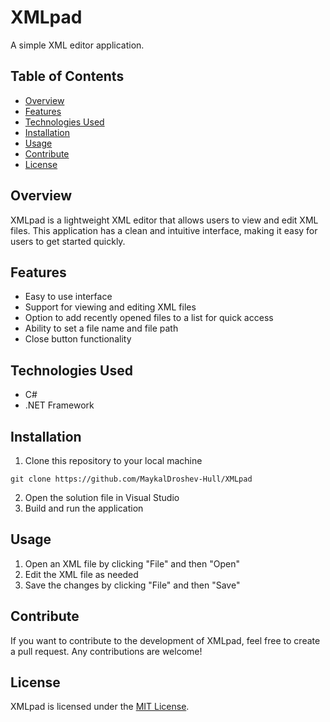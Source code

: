 # XMLpad

A simple XML editor application.

## Table of Contents
- [Overview](#overview)
- [Features](#features)
- [Technologies Used](#technologies-used)
- [Installation](#installation)
- [Usage](#usage)
- [Contribute](#contribute)
- [License](#license)

## Overview
XMLpad is a lightweight XML editor that allows users to view and edit XML files. This application has a clean and intuitive interface, making it easy for users to get started quickly.

## Features
- Easy to use interface
- Support for viewing and editing XML files
- Option to add recently opened files to a list for quick access
- Ability to set a file name and file path
- Close button functionality

## Technologies Used
- C#
- .NET Framework

## Installation
1. Clone this repository to your local machine<br/>
```
git clone https://github.com/MaykalDroshev-Hull/XMLpad
```
2. Open the solution file in Visual Studio
3. Build and run the application

## Usage
1. Open an XML file by clicking "File" and then "Open"
2. Edit the XML file as needed
3. Save the changes by clicking "File" and then "Save"

## Contribute
If you want to contribute to the development of XMLpad, feel free to create a pull request. Any contributions are welcome!

## License
XMLpad is licensed under the [MIT License](https://opensource.org/license/mit/).
